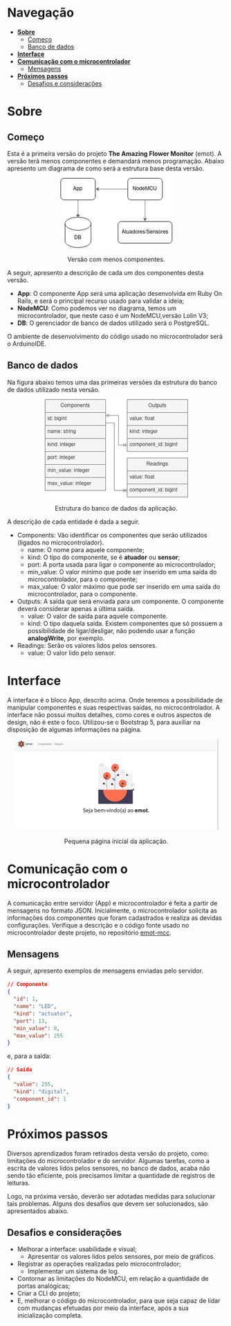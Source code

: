 # Navegação <!-- omit in toc -->

- [**Sobre**](#sobre)
  - [Começo](#começo)
  - [Banco de dados](#banco-de-dados)
- [**Interface**](#interface)
- [**Comunicação com o microcontrolador**](#comunicação-com-o-microcontrolador)
  - [Mensagens](#mensagens)
- [**Próximos passos**](#próximos-passos)
  - [Desafios e considerações](#desafios-e-considerações)

# **Sobre**

## Começo

Esta é a primeira versão do projeto **The Amazing Flower Monitor** (emot). A versão terá menos componentes e demandará menos programação. Abaixo apresento um diagrama de como será a estrutura base desta versão.

<div align="center">
  <img src="public/simple-version.png">
  <p>Versão com menos componentes.</p>
</div>

A seguir, apresento a descrição de cada um dos componentes desta versão.

- **App**: O componente App será uma aplicação desenvolvida em Ruby On Rails, e será o principal recurso usado para validar a ideia;
- **NodeMCU**: Como podemos ver no diagrama, temos um microcontrolador, que neste caso é um NodeMCU,versão Lolin V3;
- **DB**: O gerenciador de banco de dados utilizado será o PostgreSQL.

O ambiente de desenvolvimento do código usado no microcontrolador será o ArduinoIDE.

## Banco de dados

Na figura abaixo temos uma das primeiras versões da estrutura do banco de dados utilizado nesta versão.

<div align="center">
  <img src="public/simple-version-db.png">
  <p>Estrutura do banco de dados da aplicação.</p>
</div>

A descrição de cada entidade é dada a seguir.

- Components: Vão identificar os componentes que serão utilizados (ligados no microcontrolador).
    - name: O nome para aquele componente;
    - kind: O tipo do componente, se é **atuador** ou **sensor**;
    - port: A porta usada para ligar o componente ao microcontrolador;
    - min_value: O valor mínimo que pode ser inserido em uma saída do microcontrolador, para o componente;
    - max_value: O valor máximo que pode ser inserido em uma saída do microcontrolador, para o componente.
- Outputs: A saída que será enviada para um componente. O componente deverá considerar apenas a última saída.
    - value: O valor de saída para aquele componente.
    - kind: O tipo daquela saída. Existem componentes que só possuem a possibilidade de ligar/desligar, não podendo usar a função **analogWrite**, por exemplo.
- Readings: Serão os valores lidos pelos sensores.
    - value: O valor lido pelo sensor.

# **Interface**

A interface é o bloco App, descrito acima. Onde teremos a possibilidade de manipular componentes e suas respectivas saídas, no microcontrolador. A interface não possui muitos detalhes, como cores e outros aspectos de design, não é este o foco. Utilizou-se o Bootstrap 5, para auxiliar na disposição de algumas informações na página.

<div align="center">
  <img height="210rem" src="public/index-emot-test.png">
  <p>Pequena página inicial da aplicação.</p>
</div>

# **Comunicação com o microcontrolador**

A comunicação entre servidor (App) e microcontrolador é feita a partir de mensagens no formato JSON. Inicialmente, o microcontrolador solicita as informações dos componentes que foram cadastrados e realiza as devidas configurações. Verifique a descrição e o código fonte usado no microcontrolador deste projeto, no repositório [emot-mcc](https://github.com/kevendasilva/emot-mcc).

## Mensagens

A seguir, apresento exemplos de mensagens enviadas pelo servidor.

```json
// Componente
{
  "id": 1,
  "name": "LED",
  "kind": "actuator",
  "port": 13,
  "min_value": 0,
  "max_value": 255
}
```

e, para a saída:

```json
// Saída
{
  "value": 255,
  "kind": "digital",
  "component_id": 1
}
```

# **Próximos passos**

Diversos aprendizados foram retirados desta versão do projeto, como: limitações do microcontrolador e do servidor. Algumas tarefas, como a escrita de valores lidos pelos sensores, no banco de dados, acaba não sendo tão eficiente, pois precisamos limitar a quantidade de registros de leituras.

Logo, na próxima versão, deverão ser adotadas medidas para solucionar tais problemas. Alguns dos desafios que devem ser solucionados, são apresentados abaixo.

## Desafios e considerações

- Melhorar a interface: usabilidade e visual;
  - Apresentar os valores lidos pelos sensores, por meio de gráficos.
- Registrar as operações realizadas pelo microcontrolador;
  - Implementar um sistema de log.
- Contornar as limitações do NodeMCU, em relação a quantidade de portas analógicas;
- Criar a CLI do projeto;
- E, melhorar o código do microcontrolador, para que seja capaz de lidar com mudanças efetuadas por meio da interface, após a sua inicialização completa.
